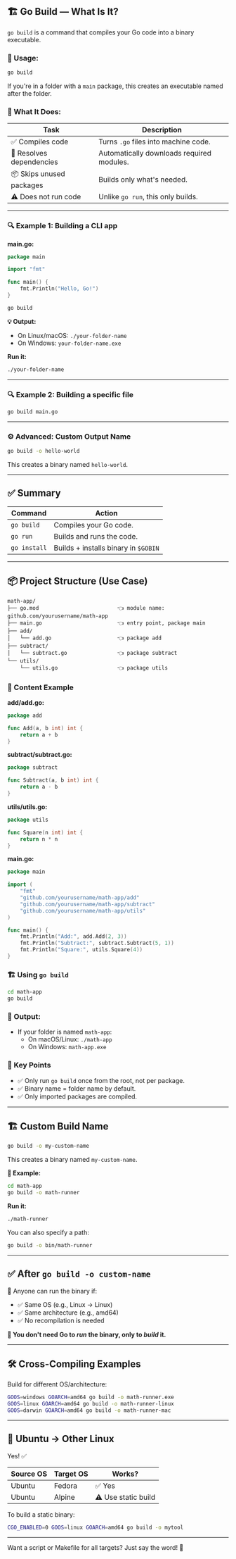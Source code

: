 ## 🏗️ Go Build — What Is It?

`go build` is a command that compiles your Go code into a binary executable.

### 🔧 Usage:
```bash
go build
```
If you're in a folder with a `main` package, this creates an executable named after the folder.

### 📌 What It Does:
| Task                     | Description                                   |
|--------------------------|-----------------------------------------------|
| ✅ Compiles code         | Turns `.go` files into machine code.           |
| 🧹 Resolves dependencies | Automatically downloads required modules.    |
| 📦 Skips unused packages | Builds only what's needed.                  |
| ⚠️ Does not run code     | Unlike `go run`, this only builds.          |

---

### 🔍 Example 1: Building a CLI app

**main.go:**
```go
package main

import "fmt"

func main() {
    fmt.Println("Hello, Go!")
}
```

```bash
go build
```

**💡 Output:**
- On Linux/macOS: `./your-folder-name`
- On Windows: `your-folder-name.exe`

**Run it:**
```bash
./your-folder-name
```

---

### 🔍 Example 2: Building a specific file
```bash
go build main.go
```

---

### ⚙️ Advanced: Custom Output Name
```bash
go build -o hello-world
```
This creates a binary named `hello-world`.

---

## ✅ Summary
| Command         | Action                              |
|----------------|-------------------------------------|
| `go build`     | Compiles your Go code.              |
| `go run`       | Builds and runs the code.           |
| `go install`   | Builds + installs binary in `$GOBIN` |

---

## 📦 Project Structure (Use Case)
```
math-app/
├── go.mod                         👈 module name: github.com/yourusername/math-app
├── main.go                        👈 entry point, package main
├── add/
│   └── add.go                     👈 package add
├── subtract/
│   └── subtract.go                👈 package subtract
└── utils/
    └── utils.go                   👈 package utils
```

### 🧠 Content Example
**add/add.go:**
```go
package add

func Add(a, b int) int {
    return a + b
}
```

**subtract/subtract.go:**
```go
package subtract

func Subtract(a, b int) int {
    return a - b
}
```

**utils/utils.go:**
```go
package utils

func Square(n int) int {
    return n * n
}
```

**main.go:**
```go
package main

import (
    "fmt"
    "github.com/yourusername/math-app/add"
    "github.com/yourusername/math-app/subtract"
    "github.com/yourusername/math-app/utils"
)

func main() {
    fmt.Println("Add:", add.Add(2, 3))
    fmt.Println("Subtract:", subtract.Subtract(5, 1))
    fmt.Println("Square:", utils.Square(4))
}
```

### 🏗️ Using `go build`
```bash
cd math-app
go build
```

### 🧾 Output:
- If your folder is named `math-app`:
  - On macOS/Linux: `./math-app`
  - On Windows: `math-app.exe`

### 🧠 Key Points
- ✅ Only run `go build` once from the root, not per package.
- ✅ Binary name = folder name by default.
- ✅ Only imported packages are compiled.

---

## 🏗️ Custom Build Name
```bash
go build -o my-custom-name
```
This creates a binary named `my-custom-name`.

**🧪 Example:**
```bash
cd math-app
go build -o math-runner
```
**Run it:**
```bash
./math-runner
```

You can also specify a path:
```bash
go build -o bin/math-runner
```

---

## ✅ After `go build -o custom-name`

🎉 Anyone can run the binary if:
- ✅ Same OS (e.g., Linux → Linux)
- ✅ Same architecture (e.g., amd64)
- ✅ No recompilation is needed

**🧠 You don't need Go to *run* the binary, only to *build* it.**

---

## 🛠️ Cross-Compiling Examples

Build for different OS/architecture:
```bash
GOOS=windows GOARCH=amd64 go build -o math-runner.exe
GOOS=linux GOARCH=amd64 go build -o math-runner-linux
GOOS=darwin GOARCH=amd64 go build -o math-runner-mac
```

---

## 🧪 Ubuntu → Other Linux
Yes! ✅

| Source OS | Target OS | Works?          |
|-----------|-----------|-----------------|
| Ubuntu    | Fedora    | ✅ Yes           |
| Ubuntu    | Alpine    | ⚠️ Use static build |

To build a static binary:
```bash
CGO_ENABLED=0 GOOS=linux GOARCH=amd64 go build -o mytool
```

---

Want a script or Makefile for all targets? Just say the word! 💬

